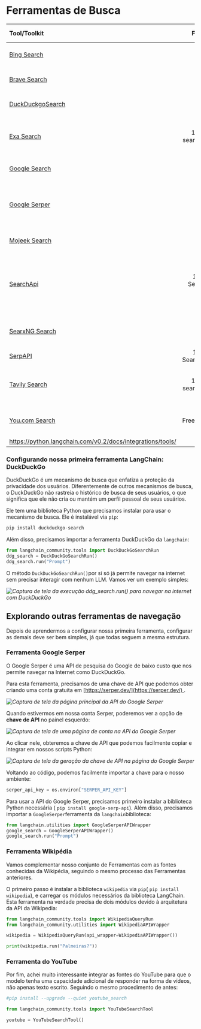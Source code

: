 # Ferramentas de Busca

| Tool/Toolkit                                                                              | Free/Paid                    | Return Data                                           |
|:----------------------------------------------------------------------------------------- |:----------------------------:|:-----------------------------------------------------:|
| [Bing Search](https://python.langchain.com/v0.2/docs/integrations/tools/bing_search/)     | Paid                         | URL, Snippet, Title                                   |
| [Brave Search](https://python.langchain.com/v0.2/docs/integrations/tools/brave_search/)   | Free                         | URL, Snippet, Title                                   |
| [DuckDuckgoSearch](https://python.langchain.com/v0.2/docs/integrations/tools/ddg/)        | Free                         | URL, Snippet, Title                                   |
| [Exa Search](https://python.langchain.com/v0.2/docs/integrations/tools/exa_search/)       | 1000 free searches/month     | URL, Author, Title, Published Date                    |
| [Google Search](https://python.langchain.com/v0.2/docs/integrations/tools/google_search/) | Paid                         | URL, Snippet, Title                                   |
| [Google Serper](https://python.langchain.com/v0.2/docs/integrations/tools/google_serper/) | Free                         | URL, Snippet, Title, Search Rank, Site Links          |
| [Mojeek Search](https://python.langchain.com/v0.2/docs/integrations/tools/mojeek_search/) | Paid                         | URL, Snippet, Title                                   |
| [SearchApi](https://python.langchain.com/v0.2/docs/integrations/tools/searchapi/)         | 100 Free Searches on Sign Up | URL, Snippet, Title, Search Rank, Site Links, Authors |
| [SearxNG Search](https://python.langchain.com/v0.2/docs/integrations/tools/searx_search/) | Free                         | URL, Snippet, Title, Category                         |
| [SerpAPI](https://python.langchain.com/v0.2/docs/integrations/tools/serpapi/)             | 100 Free Searches/Month      | Answer                                                |
| [Tavily Search](https://python.langchain.com/v0.2/docs/integrations/tools/tavily_search/) | 1000 free searches/month     | URL, Content, Title, Images, Answer                   |
| [You.com Search](https://python.langchain.com/v0.2/docs/integrations/tools/you/)          | Free for 60 days             | URL, Title, Page Content                              |
| https://python.langchain.com/v0.2/docs/integrations/tools/                                |                              |                                                       |

### Configurando nossa primeira ferramenta LangChain: DuckDuckGo

DuckDuckGo é um mecanismo de busca que enfatiza a proteção da privacidade dos usuários. Diferentemente de outros mecanismos de busca, o DuckDuckGo não rastreia o histórico de busca de seus usuários, o que significa que ele não cria ou mantém um perfil pessoal de seus usuários.

Ele tem uma biblioteca Python que precisamos instalar para usar o mecanismo de busca. Ele é instalável via `pip`:

```python
pip install duckduckgo-search
```

Além disso, precisamos importar a ferramenta DuckDuckGo da `langchain`:

```python
from langchain_community.tools import DuckDuckGoSearchRun
ddg_search = DuckDuckGoSearchRun()
ddg_search.run("Prompt")
```

O método `DuckDuckGoSearchRun()`por si só já permite navegar na internet sem precisar interagir com nenhum LLM. Vamos ver um exemplo simples:

_![Captura de tela da execução ddg_search.run() para navegar na internet com DuckDuckGo](https://images.datacamp.com/image/upload/v1701876250/image_e9df105d39.png)_

## Explorando outras ferramentas de navegação

Depois de aprendermos a configurar nossa primeira ferramenta, configurar as demais deve ser bem simples, já que todas seguem a mesma estrutura.

### Ferramenta Google Serper

O Google Serper é uma API de pesquisa do Google de baixo custo que nos permite navegar na Internet como DuckDuckGo.

Para esta ferramenta, precisamos de uma chave de API que podemos obter criando uma conta gratuita em [https://serper.dev/](https://serper.dev/) .

_![Captura de tela da página principal da API do Google Serper](https://images.datacamp.com/image/upload/v1701876250/image_fdab27e410.png)_

Quando estivermos em nossa conta Serper, poderemos ver a opção de **chave de API** no painel esquerdo:

_![Captura de tela de uma página de conta na API do Google Serper](https://images.datacamp.com/image/upload/v1701876250/image_4c5eb8f6a1.png)_

Ao clicar nele, obteremos a chave de API que podemos facilmente copiar e integrar em nossos scripts Python:

_![Captura de tela da geração da chave de API na página do Google Serper](https://images.datacamp.com/image/upload/v1701876250/image_4a613d9a03.png)_

Voltando ao código, podemos facilmente importar a chave para o nosso ambiente:

```python
serper_api_key = os.environ["SERPER_API_KEY"]
```

Para usar a API do Google Serper, precisamos primeiro instalar a biblioteca Python necessária ( `pip install google-serp-api`). Além disso, precisamos importar a `GoogleSerper`ferramenta da `langchain`biblioteca:

```python
from langchain.utilities import GoogleSerperAPIWrapper 
google_search = GoogleSerperAPIWrapper()
google_search.run("Prompt")
```

### Ferramenta Wikipédia

Vamos complementar nosso conjunto de Ferramentas com as fontes conhecidas da Wikipédia, seguindo o mesmo processo das Ferramentas anteriores.

O primeiro passo é instalar a biblioteca `wikipedia` via `pip`( `pip install wikipedia`), e carregar os módulos necessários da biblioteca LangChain. Esta ferramenta na verdade precisa de dois módulos devido à arquitetura da API da Wikipedia:

```python
from langchain_community.tools import WikipediaQueryRun
from langchain_community.utilities import WikipediaAPIWrapper

wikipedia = WikipediaQueryRun(api_wrapper=WikipediaAPIWrapper())

print(wikipedia.run("Palmeiras?"))
```

### Ferramenta do YouTube

Por fim, achei muito interessante integrar as fontes do YouTube para que o modelo tenha uma capacidade adicional de responder na forma de vídeos, não apenas texto escrito. Seguindo o mesmo procedimento de antes:

```python
#pip install --upgrade --quiet youtube_search

from langchain_community.tools import YouTubeSearchTool

youtube = YouTubeSearchTool()
```

